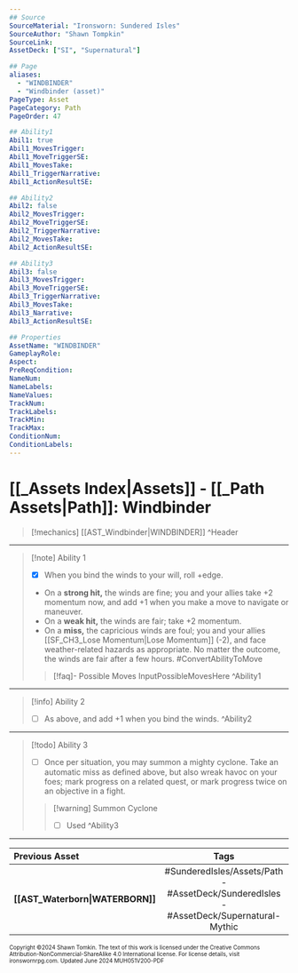 ```yaml
---
## Source
SourceMaterial: "Ironsworn: Sundered Isles"
SourceAuthor: "Shawn Tompkin"
SourceLink: 
AssetDeck: ["SI", "Supernatural"]

## Page
aliases:
  - "WINDBINDER"
  - "Windbinder (asset)"
PageType: Asset
PageCategory: Path
PageOrder: 47

## Ability1
Abil1: true
Abil1_MovesTrigger: 
Abil1_MoveTriggerSE: 
Abil1_MovesTake: 
Abil1_TriggerNarrative: 
Abil1_ActionResultSE: 

## Ability2
Abil2: false
Abil2_MovesTrigger: 
Abil2_MoveTriggerSE: 
Abil2_TriggerNarrative: 
Abil2_MovesTake: 
Abil2_ActionResultSE: 

## Ability3
Abil3: false
Abil3_MovesTrigger: 
Abil3_MoveTriggerSE: 
Abil3_TriggerNarrative: 
Abil3_MovesTake: 
Abil3_Narrative: 
Abil3_ActionResultSE: 

## Properties
AssetName: "WINDBINDER"
GameplayRole: 
Aspect: 
PreReqCondition: 
NameNum: 
NameLabels: 
NameValues: 
TrackNum: 
TrackLabels: 
TrackMin: 
TrackMax: 
ConditionNum: 
ConditionLabels: 
---
```

# [[_Assets Index|Assets]] - [[_Path Assets|Path]]: Windbinder

> [!mechanics] [[AST_Windbinder|WINDBINDER]] ^Header
 ___
> [!note] Ability 1
> - [x] When you bind the winds to your will, roll +edge.
> - On a **strong hit,** the winds are fine; you and your allies take +2 momentum now, and add +1 when you make a move to navigate or maneuver.
> - On a **weak hit,** the winds are fair; take +2 momentum.
> - On a **miss,** the capricious winds are foul; you and your allies [[SF_CH3_Lose Momentum|Lose Momentum]] (-2), and face weather-related hazards as appropriate.
> No matter the outcome, the winds are fair after a few hours. #ConvertAbilityToMove 
> > [!faq]- Possible Moves
> > InputPossibleMovesHere ^Ability1
___
> [!info] Ability 2
> - [ ] As above, and add +1 when you bind the winds. ^Ability2
___
> [!todo] Ability 3
> - [ ] Once per situation, you may summon a mighty cyclone. Take an automatic miss as defined above, but also wreak havoc on your foes; mark progress on a related quest, or mark progress twice on an objective in a fight.
> > [!warning] Summon Cyclone
> > - [ ] Used ^Ability3
___

| Previous Asset | Tags | Next Asset |
| :--- | :---: | ---: |
| **[[AST_Waterborn\|WATERBORN]]** | #SunderedIsles/Assets/Path - #AssetDeck/SunderedIsles - #AssetDeck/Supernatural-Mythic | **[[AST_Albatross\|ALBATROSS]]** |

<font size=-2>Copyright ©2024 Shawn Tomkin. The text of this work is licensed under the Creative Commons Attribution-NonCommercial-ShareAlike 4.0 International license. For license details, visit ironswornrpg.com. Updated June 2024 MUH051V200-PDF</font>